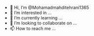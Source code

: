 - 👋 Hi, I’m @Mohamadmahditehrani1365
- 👀 I’m interested in ...
- 🌱 I’m currently learning ...
- 💞️ I’m looking to collaborate on ...
- 📫 How to reach me ...

<!---
Mohamadmahditehrani1365/Mohamadmahditehrani1365 is a ✨ special ✨ repository because its `README.md` (this file) appears on your GitHub profile.
You can click the Preview link to take a look at your changes.
---10
>11
12
